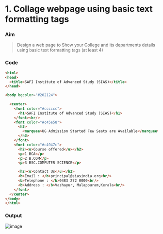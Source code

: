 # 1. Collage webpage using basic text formatting tags

### Aim

> Design a web page to Show your College and its departments details using basic text formatting tags (at least 4)

### Code

```html
<html>
<head>
  <title>SAFI Institute of Advanced Study (SIAS)</title>
</head>

<body bgcolor="#202124">
    
  <center>
    <font color="#cccccc">
      <h1>SAFI Institute of Advanced Study (SIAS)</h1>
    </font><hr/>
    <font color="#c45e58">
      <h3>
        <marquee>UG Admission Started Few Seats are Available</marquee>
      </h3>
    </font>
    <font color="#c4947c">
      <h2><u>Course offered</u></h2>
      <p>1 BCA</p>
      <p>2 B.COM</p>
      <p>3 BSC.COMPUTER SCIENCE</p>

      <h2><u>Contact Us</u></h2>
      <b>Email : </b>principal@siasindia.org<br/>
      <b>Telephone : </b>0483 272 0000<br/>
      <b>Address : </b>Vazhayur, Malappuram,Kerala<br/>
    </font>
  </center>
</body>
</html>
```

### Output

![image]()